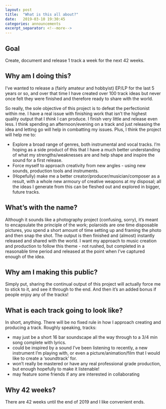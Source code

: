 ```yaml
---
layout: post
title:  "What is this all about?"
date:   2019-03-10 19:30:45
categories: announcements
excerpt_separator: <!--more-->
---
```


## Goal
Create, document and release 1 track a week for the next 42 weeks.

## Why am I doing this?

I’ve wanted to release a (fairly amateur and hobbyist) EP/LP for the last 5 years or so, and over that time I have created over 100 track ideas but never once felt they were finished and therefore ready to share with the world.

So really, the sole objective of this project is to defeat the perfectionist within me. I have a real issue with finishing work that isn’t the highest quality output that I *think* I can produce. I finish very little and release even less. I think spending an afternoon/evening on a track and just releasing the idea and letting go will help in combatting my issues. Plus, I think the project will help me to:

<!--more-->

- Explore a broad range of genres, both instrumental and vocal tracks. I’m hoping as a side product of this that I have a much better understanding of what my strengths/weaknesses are and help shape and inspire the sound for a first release.
- Force myself to approach creativity from new angles - using new sounds, production tools and instruments.
- (Hopefully) make me a better creator/producer/musician/composer as a result, with a whole new armoury of creative weapons at my disposal; all the ideas I generate from this can be fleshed out and explored in bigger, future tracks.


## What’s with the name?

Although it sounds like a photography project (confusing, sorry), it’s meant to encapsulate the principle of the work; polaroids are one time disposable pictures, you spend a short amount of time setting up and framing the photo and then snap the shot. The output is then finished and (almost) instantly released and shared with the world. I want my approach to music creation and production to follow this theme - not rushed, but completed in a reasonable time period and released at the point when I’ve captured enough of the idea.


## Why am I making this public?

Simply put, sharing the continual output of this project will actually force me to stick to it, and see it through to the end. And then it’s an added bonus if people enjoy any of the tracks!


## What is each track going to look like?

In short, anything. There will be no fixed rule in how I approach creating and producing a track. Roughly speaking, tracks:

- may just be a short 16 bar soundscape all the way through to a 3/4 min song complete with lyrics.
- could be inspired by a sound I’ve been listening to recently, a new instrument I’m playing with, or even a picture/animation/film that I would like to create a ‘soundtrack’ for.
- won’t really be mastered or have any real professional grade production, but enough hopefully to make it listenable!
- may feature some friends if any are interested in collaborating

## Why 42 weeks?

There are 42 weeks until the end of 2019 and I like convenient ends.
